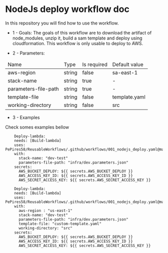 # NodeJs deploy workflow doc

In this repository you will find how to use the workflow.

- 1 - Goals:
The goals of this workflow are to download the artifact of node_modules, unzip it, build a sam template and deploy using cloudformation.
This workflow is only usable to deploy to AWS.

- 2 - Parameters:
<table>
    <thead>
        <tr>
            <td> 
                Name
            </td>
            <td>
                Type
            </td>
            <td>
                Is required
            </td>
            <td>
                Default value
            </td>
        <tr>
    </thead>
    <tbody>
        <tr>
            <td>
                aws-region
            </td>
            <td>
                string
            </td>
            <td>
                false
            </td>
            <td>
                sa-east-1
            </td>
        </tr>
        <tr>
            <td>
                stack-name
            </td>
            <td>
                string
            </td>
            <td>
                true
            </td>
            <td>
                -
            </td>
        </tr>
        <tr>
            <td>
                parameters-file-path
            </td>
            <td>
                string
            </td>
            <td>
                true
            </td>
            <td>
                -
            </td>
        </tr>
        <tr>
            <td>
               template-file
            </td>
            <td>
                string
            </td>
            <td>
                false
            </td>
            <td>
                template.yaml
            </td>
        </tr>
        <tr>
            <td>
               working-directory
            </td>
            <td>
                string
            </td>
            <td>
                false
            </td>
            <td>
                src
            </td>
        </tr>
    <tbody>
</table>

- 3 - Examples

Check somes examples bellow

```
    Deploy-lambda:
    needs: [Build-lambda]
    uses: PePires58/ReusableWorkflows/.github/workflows/001_nodejs_deploy.yaml@main
    with: 
      stack-name: "dev-test"
      parameters-file-path: "infra/dev.parameters.json"
    secrets:
      AWS_BUCKET_DEPLOY: ${{ secrets.AWS_BUCKET_DEPLOY }}
      AWS_ACCESS_KEY_ID: ${{ secrets.AWS_ACCESS_KEY_ID }}
      AWS_SECRET_ACCESS_KEY: ${{ secrets.AWS_SECRET_ACCESS_KEY }}
```

```
    Deploy-lambda:
    needs: [Build-lambda]
    uses: PePires58/ReusableWorkflows/.github/workflows/001_nodejs_deploy.yaml@main
    with: 
      aws-region : "us-east-1"
      stack-name: "dev-test"
      parameters-file-path: "infra/dev.parameters.json"
      template-file: "custom-template.yaml"
      working-directory: "src"
    secrets:
      AWS_BUCKET_DEPLOY: ${{ secrets.AWS_BUCKET_DEPLOY }}
      AWS_ACCESS_KEY_ID: ${{ secrets.AWS_ACCESS_KEY_ID }}
      AWS_SECRET_ACCESS_KEY: ${{ secrets.AWS_SECRET_ACCESS_KEY }}
```